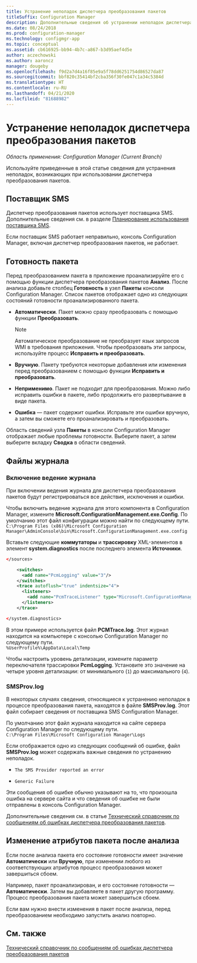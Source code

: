 ```yaml
---
title: Устранение неполадок диспетчера преобразования пакетов
titleSuffix: Configuration Manager
description: Дополнительные сведения об устранении неполадок диспетчера преобразования пакетов в Configuration Manager.
ms.date: 08/24/2018
ms.prod: configuration-manager
ms.technology: configmgr-app
ms.topic: conceptual
ms.assetid: cb616925-bb94-4b7c-a867-b3d95aef4d5e
author: aczechowski
ms.author: aaroncz
manager: dougeby
ms.openlocfilehash: f9d2a7d4a16f85e9a5f78dd6251754d86527da87
ms.sourcegitcommit: bbf820c35414bf2cba356f30fe047c1a34c5384d
ms.translationtype: HT
ms.contentlocale: ru-RU
ms.lasthandoff: 04/21/2020
ms.locfileid: "81688982"
---
```

# <a name="troubleshoot-package-conversion-manager"></a>Устранение неполадок диспетчера преобразования пакетов

*Область применения: Configuration Manager (Current Branch)*

<!--1357861-->

Используйте приведенные в этой статье сведения для устранения неполадок, возникающих при использовании диспетчера преобразования пакетов.



## <a name="sms-provider"></a>Поставщик SMS

Диспетчер преобразования пакетов использует поставщика SMS. Дополнительные сведения см. в разделе [Планирование использования поставщика SMS](../../core/plan-design/hierarchy/plan-for-the-sms-provider.md).

Если поставщик SMS работает неправильно, консоль Configuration Manager, включая диспетчер преобразования пакетов, не работает.



## <a name="package-readiness"></a>Готовность пакета

Перед преобразованием пакета в приложение проанализируйте его с помощью функции диспетчера преобразования пакетов **Анализ**. После анализа добавьте столбец **Готовность** в узел **Пакеты** консоли Configuration Manager. Список пакетов отображает одно из следующих состояний готовности проанализированного пакета.

- **Автоматически**. Пакет можно сразу преобразовать с помощью функции **Преобразовать**.      

  > [!NOTE]  
  > Автоматическое преобразование не преобразует язык запросов WMI в требования приложения. Чтобы преобразовать эти запросы, используйте процесс **Исправить и преобразовать**.  

- **Вручную**. Пакету требуются некоторые добавления или изменения перед преобразованием с помощью функции **Исправить и преобразовать**.  

- **Неприменимо**. Пакет не подходит для преобразования. Можно либо исправить ошибки в пакете, либо продолжить его развертывание в виде пакета.  

- **Ошибка** — пакет содержит ошибки. Исправьте эти ошибки вручную, а затем вы сможете его проанализировать и преобразовать.  

Область сведений узла **Пакеты** в консоли Configuration Manager отображает любые проблемы готовности. Выберите пакет, а затем выберите вкладку **Сводка** в области сведений.



## <a name="log-files"></a>Файлы журнала

### <a name="enable-logging"></a>Включение ведение журнала

При включении ведения журнала для диспетчера преобразования пакетов будут регистрироваться все действия, исключения и ошибки. 

Чтобы включить ведение журнала для этого компонента в Configuration Manager, измените **Microsoft.ConfigurationManagement.exe.Config**. По умолчанию этот файл конфигурации можно найти по следующему пути.  
`C:\Program Files (x86)\Microsoft Configuration Manager\AdminConsole\bin\Microsoft.ConfigurationManagement.exe.config`  

Вставьте следующие **коммутаторы** и **трассировку** XML-элементов в элемент **system.diagnostics** после последнего элемента **Источники**.

``` XML
</sources>

    <switches>
      <add name="PcmLogging" value="3"/>
    </switches>
    <trace autoflush="true" indentsize="4">
      <listeners>
        <add name="PcmTraceListener" type="Microsoft.ConfigurationManagement.UserCentric.Logging.RolloverLogTraceListener, Microsoft.ConfigurationManagement.UserCentric.Logging" initializeData="%UserProfile%\AppData\Local\Temp\PcmTrace.log"/>
      </listeners>
    </trace>

</system.diagnostics>
```

В этом примере используется файл **PCMTrace.log**. Этот журнал находится на компьютере с консолью Configuration Manager по следующему пути.  
`%UserProfile%\AppData\Local\Temp`

Чтобы настроить уровень детализации, измените параметр переключателя трассировки **PcmLogging**. Установите это значение на четыре уровня детализации: от минимального (`1`) до максимального (`4`).


### <a name="smsprovlog"></a>SMSProv.log

В некоторых случаях сведения, относящиеся к устранению неполадок в процессе преобразования пакета, находятся в файле **SMSProv.log**. Этот файл собирает сведения от поставщика SMS Configuration Manager.

По умолчанию этот файл журнала находится на сайте сервера Configuration Manager по следующему пути.  
`C:\Program Files\Microsoft Configuration Manager\Logs`

Если отображается одно из следующих сообщений об ошибке, файл **SMSProv.log** может содержать важные сведения по устранению неполадок.

- `The SMS Provider reported an error`

- `Generic Failure`

Эти сообщения об ошибке обычно указывают на то, что произошла ошибка на сервере сайта и что сведения об ошибке не были отправлены в консоль Configuration Manager.

Дополнительные сведения см. в статье [Технический справочник по сообщениям об ошибках диспетчера преобразования пакетов](error-messages.md).



## <a name="changing-package-attributes-after-analysis"></a>Изменение атрибутов пакета после анализа

Если после анализа пакета его состояние готовности имеет значение **Автоматически** или **Вручную**, при изменении любого из соответствующих атрибутов процесс преобразования может завершиться сбоем.

Например, пакет проанализирован, и его состояние готовности — **Автоматически**. Затем вы добавляете в пакет другую программу. Процесс преобразования пакета может завершиться сбоем.

Если вам нужно внести изменения в пакет после анализа, перед преобразованием необходимо запустить анализ повторно. 



## <a name="see-also"></a>См. также

[Технический справочник по сообщениям об ошибках диспетчера преобразования пакетов](error-messages.md)

